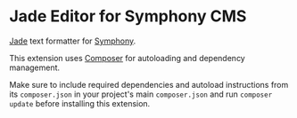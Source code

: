 # Jade Editor for Symphony CMS

[Jade][1] text formatter for [Symphony][2].

This extension uses [Composer][3] for autoloading and dependency management.

Make sure to include required dependencies and autoload instructions from its `composer.json` in your project's main `composer.json` and run `composer update` before installing this extension.

[1]: http://jade-lang.com/
[2]: http://getsymphony.com/
[3]: http://getcomposer.org/
